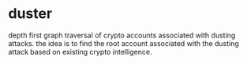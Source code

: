 # duster
depth first graph traversal of crypto accounts associated with dusting attacks. the idea is to find the root account associated with the dusting attack based on existing crypto intelligence.
